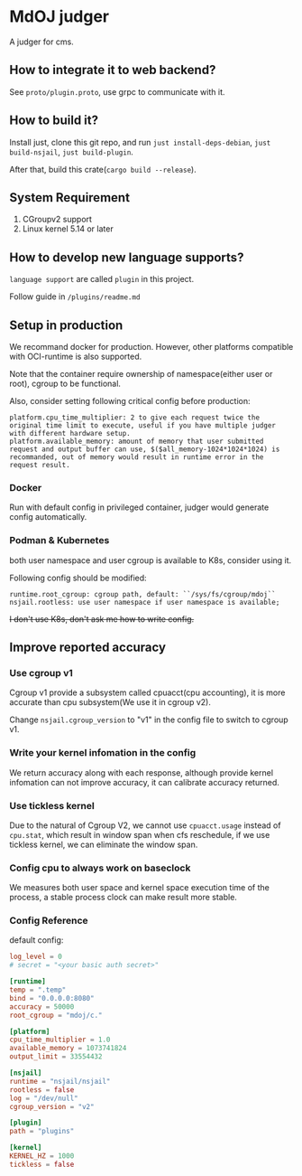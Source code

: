 # MdOJ judger

A judger for cms.

## How to integrate it to web backend?

See ``proto/plugin.proto``, use grpc to communicate with it.

## How to build it?

Install just, clone this git repo, and run ``just install-deps-debian``, ``just build-nsjail``, ``just build-plugin``.

After that, build this crate(``cargo build --release``).

## System Requirement

1. CGroupv2 support
2. Linux kernel 5.14 or later

## How to develop new language supports?

``language support`` are called ``plugin`` in this project.

Follow guide in ``/plugins/readme.md``

## Setup in production

We recommand docker for production. However, other platforms compatible with OCI-runtime is also supported.

Note that the container require ownership of namespace(either user or root), cgroup to be functional.

Also, consider setting following critical config before production:

```
platform.cpu_time_multiplier: 2 to give each request twice the original time limit to execute, useful if you have multiple judger with different hardware setup.
platform.available_memory: amount of memory that user submitted request and output buffer can use, $($all_memory-1024*1024*1024) is recommanded, out of memory would result in runtime error in the request result.
```

### Docker

Run with default config in privileged container, judger would generate config automatically.

### Podman & Kubernetes

both user namespace and user cgroup is available to K8s, consider using it.

Following config should be modified:

```
runtime.root_cgroup: cgroup path, default: ``/sys/fs/cgroup/mdoj``
nsjail.rootless: use user namespace if user namespace is available;
```

~~I don't use K8s, don't ask me how to write config.~~

## Improve reported accuracy

### Use cgroup v1

Cgroup v1 provide a subsystem called cpuacct(cpu accounting), it is more accurate than cpu subsystem(We use it in cgroup v2).

Change ``nsjail.cgroup_version`` to "v1" in the config file to switch to cgroup v1.

### Write your kernel infomation in the config

We return accuracy along with each response, although provide kernel infomation can not improve accuracy, it can calibrate accuracy returned.

### Use tickless kernel

Due to the natural of Cgroup V2, we cannot use ``cpuacct.usage`` instead of ``cpu.stat``, which result in window span when cfs reschedule, if we use tickless kernel, we can eliminate the window span.

### Config cpu to always work on baseclock

We measures both user space and kernel space execution time of the process, a stable process clock can make result more stable. 

### Config Reference

default config:
```toml
log_level = 0
# secret = "<your basic auth secret>"

[runtime]
temp = ".temp"
bind = "0.0.0.0:8080"
accuracy = 50000
root_cgroup = "mdoj/c."

[platform]
cpu_time_multiplier = 1.0
available_memory = 1073741824
output_limit = 33554432

[nsjail]
runtime = "nsjail/nsjail"
rootless = false
log = "/dev/null"
cgroup_version = "v2"

[plugin]
path = "plugins"

[kernel]
KERNEL_HZ = 1000
tickless = false
```


